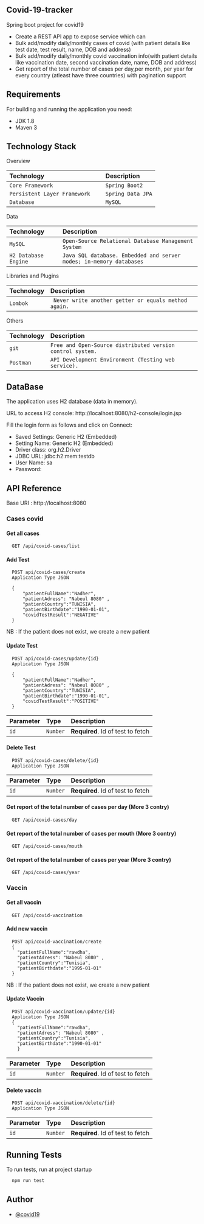 
##  Covid-19-tracker

 Spring boot project for covid19

- Create a REST API app to expose service which can
- Bulk add/modify daily/monthly cases of covid (with patient details like test date, test result, name, DOB and address)
- Bulk add/modify daily/monthly covid vaccination info(with patient details like vaccination date, second vaccination date, name, DOB and address)
- Get report of the total number of cases per day,per month, per year for every country (atleast have three countries) with pagination support

## Requirements

For building and running the application you need:
- JDK 1.8
- Maven 3

## Technology Stack

Overview

| Technology            | Description      
| :-------------------- | :---------------------  
| `Core Framework	`   | `Spring Boot2` 
| `Persistent Layer Framework	`   | `Spring Data JPA`  
| `Database	`   | `MySQL`  

Data

| Technology            | Description      
| :-------------------- | :---------------------  
| `MySQL	`   | `Open-Source Relational Database Management System` 
| `H2 Database Engine`   | `Java SQL database. Embedded and server modes; in-memory databases`  
 

 Libraries and Plugins

| Technology            | Description      
| :-------------------- | :---------------------  
| `Lombok	`   | `	Never write another getter or equals method again.` 

Others

| Technology            | Description      
| :-------------------- | :---------------------  
| `	git		`   | `Free and Open-Source distributed version control system.` 
| `	Postman		`   | `API Development Environment (Testing web service).` 

## DataBase

The application uses H2 database (data in memory).  

URL to access H2 console: http://localhost:8080/h2-console/login.jsp

Fill the login form as follows and click on Connect:

- Saved Settings: Generic H2 (Embedded)
- Setting Name: Generic H2 (Embedded)
- Driver class: org.h2.Driver
- JDBC URL: jdbc:h2:mem:testdb
- User Name: sa
- Password:



## API Reference
Base URI : http://localhost:8080
### Cases covid 

#### Get all cases

```http
  GET /api/covid-cases/list
```
#### Add Test

```http
  POST api/covid-cases/create
  Application Type JSON 

  { 	
      "patientFullName":"Nadher",
	  "patientAdress": "Nabeul 8080" ,
	  "patientCountry":"TUNISIA",
	  "patientBirthdate":"1990-01-01",
	  "covidTestResult":"NEGATIVE"
  }
```
NB : If the patient does not exist, we create a new patient
#### Update Test

```http
  POST api/covid-cases/update/{id}
  Application Type JSON 

  { 	
      "patientFullName":"Nadher",
	  "patientAdress": "Nabeul 8080" ,
	  "patientCountry":"TUNISIA",
	  "patientBirthdate":"1990-01-01",
	  "covidTestResult":"POSITIVE"
  }

```

| Parameter | Type     | Description                       |
| :-------- | :------- | :-------------------------------- |
| `id`      | `Number` | **Required**. Id of test to fetch |

#### Delete Test

```http
  POST api/covid-cases/delete/{id}
  Application Type JSON 
```

| Parameter | Type     | Description                       |
| :-------- | :------- | :-------------------------------- |
| `id`      | `Number` | **Required**. Id of test to fetch |

#### Get report of the total number of cases per day (More 3 contry)
```http
  GET /api/covid-cases/day
```

#### Get report of the total number of cases per mouth (More 3 contry)
```http
  GET /api/covid-cases/mouth
```


#### Get report of the total number of cases per year (More 3 contry)
```http
  GET /api/covid-cases/year
```


### Vaccin 

#### Get all vaccin

```http
  GET /api/covid-vaccination
```
#### Add new vaccin

```http
  POST api/covid-vaccination/create
  { 
	"patientFullName":"rawdha",
	"patientAdress": "Nabeul 8080" ,
	"patientCountry":"Tunisia",
	"patientBirthdate":"1995-01-01" 
  }
```
NB : If the patient does not exist, we create a new patient
#### Update Vaccin

```http
  POST api/covid-vaccination/update/{id}
  Application Type JSON 
  { 
	"patientFullName":"rawdha",
	"patientAdress": "Nabeul 8080" ,
	"patientCountry":"Tunisia",
	"patientBirthdate":"1990-01-01" 
    }

```

| Parameter | Type     | Description                       |
| :-------- | :------- | :-------------------------------- |
| `id`      | `Number` | **Required**. Id of test to fetch |

#### Delete vaccin

```http
  POST api/covid-vaccination/delete/{id}
  Application Type JSON 
```

| Parameter | Type     | Description                       |
| :-------- | :------- | :-------------------------------- |
| `id`      | `Number` | **Required**. Id of test to fetch |

## Running Tests

To run tests, run at project startup

```bash
  npm run test
```


## Author

- [@covid19](https://github.com/zhiouaNadher/covid-19-tracker)

